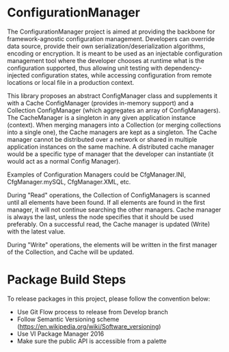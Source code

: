 # ConfigurationManager
The ConfigurationManager project is aimed at providing the backbone for framework-agnostic configuration management. Developers can override data source, provide their own serialization/deserialization algorithms, encoding or encryption. It is meant to be used as an injectable configuration management tool where the developer chooses at runtime what is the configuration supported, thus allowing unit testing with dependency-injected configuration states, while accessing configuration from remote locations or local file in a production context.

This library proposes an abstract ConfigManager class and supplements it with a Cache ConfigManager (provides in-memory support) and a Collection ConfigManager (which aggregates an array of ConfigManagers). The CacheManager is a singleton in any given application instance (context). When merging managers into a Collection (or merging collections into a single one), the Cache managers are kept as a singleton. The Cache manager cannot be distributed over a network or shared in multiple application instances on the same machine. A distributed cache manager would be a specific type of manager that the developer can instantiate (it would act as a normal Config Manager). 

Examples of Configuration Managers could be CfgManager.INI, CfgManager.mySQL, CfgManager.XML, etc.

During "Read" operations, the Collection of ConfigManagers is scanned until all elements have been found. If all elements are found in the first manager, it will not continue searching the other managers. Cache manager is always the last, unless the node specifies that it should be used preferably. On a successful read, the Cache manager is updated (Write) with the latest value.

During "Write" operations, the elements will be written in the first manager of the Collection, and Cache will be updated.

# Package Build Steps
To release packages in this project, please follow the convention below:

- Use Git Flow process to release from Develop branch
- Follow Semantic Versioning scheme (https://en.wikipedia.org/wiki/Software_versioning)
- Use VI Package Manager 2016
- Make sure the public API is accessible from a palette
